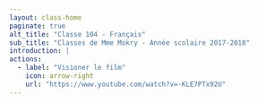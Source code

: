 ```yaml
---
layout: class-home
paginate: true
alt_title: "Classe 104 - Français"
sub_title: "Classes de Mme Mokry - Année scolaire 2017-2018"
introduction: |
actions:
  - label: "Visioner le film"
    icon: arrow-right
    url: "https://www.youtube.com/watch?v=-KLE7PTx92U"
---
```


